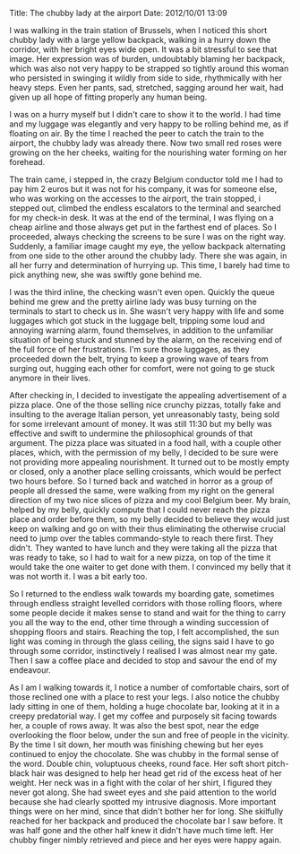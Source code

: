 Title: The chubby lady at the airport
Date: 2012/10/01 13:09

I was walking in the train station of Brussels, when I noticed this short chubby lady with a large yellow backpack, walking in a hurry down the corridor, with her bright eyes wide open. It was a bit stressful to see that image. Her expression was of burden, undoubtably blaming her backpack, which was also not very happy to be strapped so tightly around this woman who persisted in swinging it wildly from side to side, rhythmically with her heavy steps. Even her pants, sad, stretched, sagging around her wait, had given up all hope of fitting properly any human being.

I was on a hurry myself but I didn't care to show it to the world. I had time and my luggage was elegantly and very happy to be rolling behind me, as if floating on air. By the time I reached the peer to catch the train to the airport, the chubby lady was already there. Now two small red roses were growing on the her cheeks, waiting for the nourishing water forming on her forehead.

The train came, i stepped in, the crazy Belgium conductor told me I had to pay him 2 euros but it was not for his company, it was for someone else, who was working on the accesses to the airport, the train stopped, i stepped out, climbed the endless escalators to the terminal and searched for my check-in desk. It was at the end of the terminal, I was flying on a cheap airline and those always get put in the farthest end of places. So I proceeded, always checking the screens to be sure I was on the right way. Suddenly, a familiar image caught my eye, the yellow backpack alternating from one side to the other around the chubby lady. There she was again, in all her furry and determination of hurrying up. This time, I barely had time to pick anything new, she was swiftly gone behind me.

I was the third inline, the checking wasn't even open. Quickly the queue behind me grew and the pretty airline lady was busy turning on the terminals to start to check us in. She wasn't very happy with life and some luggages which got stuck in the luggage belt, tripping some loud and annoying warning alarm, found themselves, in addition to the unfamiliar situation of being stuck and stunned by the alarm, on the receiving end of the full force of her frustrations. I'm sure those luggages, as they proceeded down the belt, trying to keep a growing wave of tears from surging out, hugging each other for comfort, were not going to ge stuck anymore in their lives.

After checking in, I decided to investigate the appealing advertisement of a pizza place. One of the those selling nice crunchy pizzas, totally fake and insulting to the average Italian person, yet unreasonably tasty, being sold for some irrelevant amount of money. It was still 11:30 but my belly was effective and swift to undermine the philosophical grounds of that argument. The pizza place was situated in a food hall, with a couple other places, which, with the permission of my belly, I decided to be sure were not providing more appealing nourishment. It turned out to be mostly empty or closed, only a another place selling croissants, which would be perfect two hours before. So I turned back and watched in horror as a group of people all dressed the same, were walking from my right on the general direction of my two nice slices of pizza and my cool Belgium beer. My brain, helped by my belly, quickly compute that I could never reach the pizza place and order before them, so my belly decided to believe they would just keep on walking and go on with their thus eliminating the otherwise crucial need to jump over the tables commando-style to reach there first. They didn't. They wanted to have lunch and they were taking all the pizza that was ready to take, so I had to wait for a new pizza, on top of the time it would take the one waiter to get done with them. I convinced my belly that it was not worth it. I was a bit early too.

So I returned to the endless walk towards my boarding gate, sometimes through endless straight levelled corridors with those rolling floors, where some people decide it makes sense to stand and wait for the thing to carry you all the way to the end, other time through a winding succession of shopping floors and stairs. Reaching the top, I felt accomplished, the sun light was coming in through the glass ceiling, the signs said I have to go through some corridor, instinctively I realised I was almost near my gate. Then I saw a coffee place and decided to stop and savour the end of my endeavour.

As I am I walking towards it, I notice a number of comfortable chairs, sort of those reclined one with a place to rest your legs. I also notice the chubby lady sitting in one of them, holding a huge chocolate bar, looking at it in a creepy predatorial way. I get my coffee and purposely sit facing towards her, a couple of rows away. It was also the best spot, near the edge overlooking the floor below, under the sun and free of people in the vicinity. By the time I sit down, her mouth was finishing chewing but her eyes continued to enjoy the chocolate. She was chubby in the formal sense of the word. Double chin, voluptuous cheeks, round face. Her soft short pitch-black hair was designed to help her head get rid of the excess heat of her weight. Her neck was in a fight with the colar of her shirt, I figured they never got along. She had sweet eyes and she paid attention to the world because she had clearly spotted my intrusive diagnosis. More important things were on her mind, since that didn't bother her for long. She skilfully reached for her backpack and produced the chocolate bar I saw before. It was half gone and the other half knew it didn't have much time left. Her chubby finger nimbly retrieved and piece and her eyes were happy again.